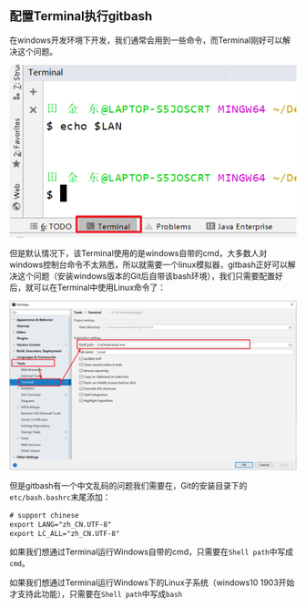 ## 配置Terminal执行gitbash

​	在windows开发环境下开发，我们通常会用到一些命令，而Terminal刚好可以解决这个问题。

![](../images/50.png)

​	但是默认情况下，该Terminal使用的是windows自带的cmd，大多数人对windows控制台命令不太熟悉，所以就需要一个linux模拟器，gitbash正好可以解决这个问题（安装windows版本的Git后自带该bash环境），我们只需要配置好后，就可以在Terminal中使用Linux命令了：

![](../images/51.png)

但是gitbash有一个中文乱码的问题我们需要在，Git的安装目录下的`etc/bash.bashrc`末尾添加：

```shell
# support chinese
export LANG="zh_CN.UTF-8"
export LC_ALL="zh_CN.UTF-8"
```



如果我们想通过Terminal运行Windows自带的cmd，只需要在`Shell path`中写成`cmd`。

如果我们想通过Terminal运行Windows下的Linux子系统（windows10 1903开始才支持此功能），只需要在`Shell path`中写成`bash`